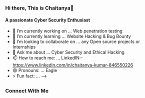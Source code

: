 ### Hi there, This is Chaitanya👋
#### A passionate Cyber Security Enthusiast


- 🔭 I’m currently working on ... Web penetration testing
- 🌱 I’m currently learning ... Website Hacking & Bug Bounty
- 👯 I’m looking to collaborate on ... any Open source projects or Internships 
- 💬 Ask me about ... Cyber Security and Ethical Hacking
- 📫 How to reach me: ... LinkedIN:- https://www.linkedin.com/in/chaitanya-kumar-846550226
- 😄 Pronouns: ... Eagle 
- ⚡ Fun fact: ...
-->
### Connect With Me
